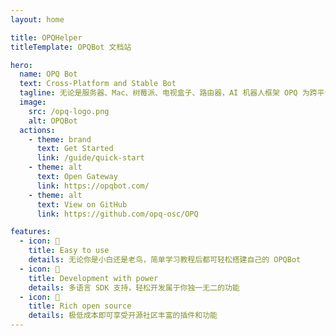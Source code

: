 ```yaml
---
layout: home

title: OPQHelper
titleTemplate: OPQBot 文档站

hero:
  name: OPQ Bot
  text: Cross-Platform and Stable Bot
  tagline: 无论是服务器、Mac、树莓派、电视盒子、路由器，AI 机器人框架 OPQ 为跨平台而生，轻松应对，内置协程池，高效、稳定、迸发，提供 WebSocket，Web API，极低内存运行，稳定 0 崩溃
  image:
    src: /opq-logo.png
    alt: OPQBot
  actions:
    - theme: brand
      text: Get Started
      link: /guide/quick-start
    - theme: alt
      text: Open Gateway
      link: https://opqbot.com/
    - theme: alt
      text: View on GitHub
      link: https://github.com/opq-osc/OPQ

features:
  - icon: 🍭
    title: Easy to use
    details: 无论你是小白还是老鸟，简单学习教程后都可轻松搭建自己的 OPQBot
  - icon: 🚀
    title: Development with power
    details: 多语言 SDK 支持，轻松开发属于你独一无二的功能
  - icon: 🌈
    title: Rich open source
    details: 极低成本即可享受开源社区丰富的插件和功能
---
```


<IndexMounted />

<ClientOnly>
  <MicroApp />
</ClientOnly>
